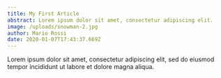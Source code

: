 ```yaml
---
title: My First Article
abstract: Lorem ipsum dolor sit amet, consectetur adipiscing elit.
image: /uploads/snowman-2.jpg
author: Mario Rossi
date: 2020-01-07T17:43:37.669Z
---
```


Lorem ipsum dolor sit amet, consectetur adipiscing elit, sed do eiusmod tempor incididunt ut labore et dolore magna aliqua.
